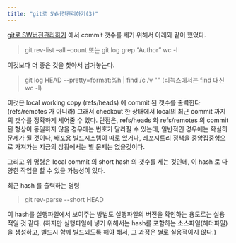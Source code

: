 ```yaml
---
title: "git로 SW버전관리하기(3)"
---
```





[git로 SW버전관리하기](https://helicity.github.io/git%EB%A1%9C_SW%EB%B2%84%EC%A0%84%EA%B4%80%EB%A6%AC%ED%95%98%EA%B8%B0/)
에서 commit 갯수를 세기 위해서 아래와 같이 했었다.
> git rev-list –all –count
또는
> git log 	grep “Author” 	wc -l


이것보다 더 좋은 것을 찾아서 남겨놓는다.
> git log HEAD --pretty=format:%h | find /c /v ""
(리눅스에서는 find 대신 wc -l)

이것은 local working copy (refs/heads) 에 commit 된 갯수를 출력한다 (refs/remotes 가 아니라)
그래서 checkout 한 상태에서 local의 최근 commit 까지의 갯수를 정확하게 세어줄 수 있다.
단점은, refs/heads 와 refs/remotes 의 commit 된 형상이 동일하지 않을 경우에는 번호가 달라질 수 있는데,
일반적인 경우에는 확실히 문제가 될 것이나, 배포용 빌드시스템이 따로 있거나,
레포지트리 정책을 중앙집중형으로 가져가는 지금의 상황에서는 별 문제는 없을것이다.

그리고 위 명령은 local commit 의 short hash 의 갯수를 세는 것인데,
이 hash 로 다양한 작업을 할 수 있을 가능성이 있다.

최근 hash 를 출력하는 명령
> git rev-parse --short HEAD

이 hash를 실행파일에서 보여주는 방법도 실행파일의 버전을 확인하는 용도로는 실용적일 것 같다.
(하지만 실행파일에 넣기 위해서는 hash를 포함하는 소스파일(헤더파일)을 생성하고, 빌드시 함께 빌드되도록 해야 해서, 그 과정은 별로 실용적이지 않다.)
